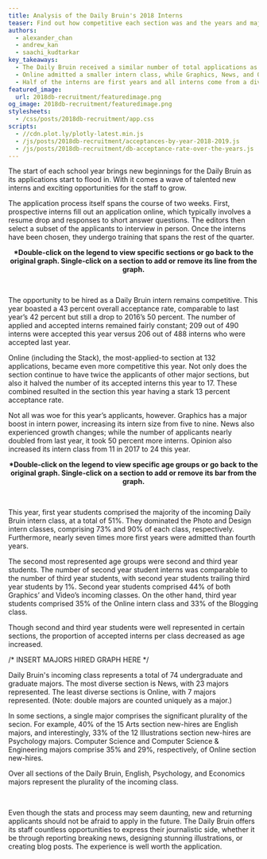 ```yaml
---
title: Analysis of the Daily Bruin's 2018 Interns
teaser: Find out how competitive each section was and the years and majors of their interns
authors:
  - alexander_chan
  - andrew_kan
  - saachi_kudtarkar
key_takeaways:
  - The Daily Bruin received a similar number of total applications as last year
  - Online admitted a smaller intern class, while Graphics, News, and Opinion grew
  - Half of the interns are first years and all interns come from a diverse range of majors
featured_image:
  url: 2018db-recruitment/featuredimage.png
og_image: 2018db-recruitment/featuredimage.png
stylesheets:
  - /css/posts/2018db-recruitment/app.css
scripts:
  - //cdn.plot.ly/plotly-latest.min.js
  - /js/posts/2018db-recruitment/acceptances-by-year-2018-2019.js
  - /js/posts/2018db-recruitment/db-acceptance-rate-over-the-years.js
---
```


<p class = "para">
The start of each school year brings new beginnings for the Daily Bruin as its applications start to flood in. With it comes a wave of talented new interns and exciting opportunities for the staff to grow.
</p>

<p class = "para">
The application process itself spans the course of two weeks. First, prospective interns fill out an application online, which typically involves a resume drop and responses to short answer questions. The editors then select a subset of the applicants to interview in person. Once the interns have been chosen, they undergo training that spans the rest of the quarter.
</p>

<div id="acceptance-rate-years-graph" align="center"></div>
<div id="acceptance-rate-years-hover-info" style="margin-left: 80px;"></div>
<p class = "para" align="center"><strong>
*Double-click on the legend to view specific sections or go back to the original graph. Single-click on a section to add or remove its line from the graph.
</strong></p>

<br>

<p class = "para">
The opportunity to be hired as a Daily Bruin intern remains competitive. This year boasted a 43 percent overall acceptance rate, comparable to last year’s 42 percent but still a drop to 2016’s 50 percent. The number of applied and accepted interns remained fairly constant; 209 out of 490 interns were accepted this year versus 206 out of 488 interns who were accepted last year.
</p>

<p class = "para">
Online (including the Stack), the most-applied-to section at 132 applications, became even more competitive this year. Not only does the section continue to have twice the applicants of other major sections, but also it halved the number of its accepted interns this year to 17. These combined resulted in the section this year having a stark 13 percent acceptance rate.
</p>

<p class = "para">
Not all was woe for this year’s applicants, however. Graphics has a major boost in intern power, increasing its intern size from five to nine. News also experienced growth changes; while the number of applicants nearly doubled from last year, it took 50 percent more interns. Opinion also increased its intern class from 11 in 2017 to 24 this year.
</p>

<div id="acceptance-rate-by-year-graph" align="center"></div>
<p class = "para" align="center"><strong>
*Double-click on the legend to view specific age groups or go back to the original graph. Single-click on a section to add or remove its bar from the graph.
</strong></p>

<br>

<p class = "para">
This year, first year students comprised the majority of the incoming Daily Bruin intern class, at a total of 51%. They dominated the Photo and Design intern classes, comprising 73% and 90% of each class, respectively. Furthermore, nearly seven times more first years were admitted than fourth years.
</p>

<p class = "para">
The second most represented age groups were second and third year students. The number of second year student interns was comparable to the number of third year students, with second year students trailing third year students by 1%. Second year students comprised 44% of both Graphics’ and Video’s incoming classes. On the other hand, third year students comprised 35% of the Online intern class and 33% of the Blogging class.
</p>

<p class = "para">
Though second and third year students were well represented in certain sections, the proportion of accepted interns per class decreased as age increased.
</p>

<div id="majors-graph"></div>
/* INSERT MAJORS HIRED GRAPH HERE */

<p class = "para">
Daily Bruin's incoming class represents a total of 74 undergraduate and graduate majors. The most diverse section is News, with 23 majors represented. The least diverse sections is Online, with 7 majors represented. 
(Note: double majors are counted uniquely as a major.)
</p>

<p class ="para">
In some sections, a single major comprises the significant plurality of the secion. For example, 40% of the 15 Arts section new-hires are English majors, and interestingly, 33% of the 12 Illustrations section new-hires are Psychology majors. Computer Science and Computer Science & Engineering majors comprise 35% and 29%, respectively, of Online section new-hires. 
</p>

<p class="para">
Over all sections of the Daily Bruin, English, Psychology, and Economics majors represent the plurality of the incoming class.  
</p>

<br/>

<p class = "para">
Even though the stats and process may seem daunting, new and returning applicants should not be afraid to apply in the future. The Daily Bruin offers its staff countless opportunities to express their journalistic side, whether it be through reporting breaking news, designing stunning illustrations, or creating blog posts. The experience is well worth the application.
</p>
